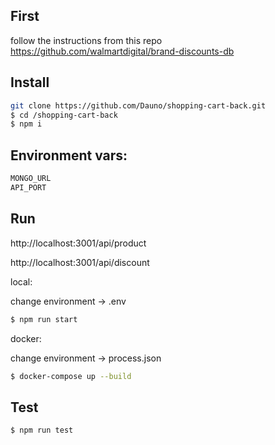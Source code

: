 ## First
follow the instructions from this repo
https://github.com/walmartdigital/brand-discounts-db


## Install

```bash
git clone https://github.com/Dauno/shopping-cart-back.git
$ cd /shopping-cart-back
$ npm i
```


## Environment vars:
```bash
MONGO_URL
API_PORT
```

## Run

http://localhost:3001/api/product

http://localhost:3001/api/discount



local:

change environment -> .env

```bash
$ npm run start
```

docker:

change environment -> process.json

```bash
$ docker-compose up --build
```

## Test
```bash
$ npm run test
```